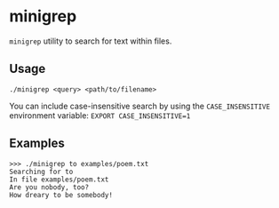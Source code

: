# minigrep

`minigrep` utility to search for text within files.

## Usage
`./minigrep <query> <path/to/filename>`

You can include case-insensitive search by using the `CASE_INSENSITIVE` environment variable:
`EXPORT CASE_INSENSITIVE=1`

## Examples

```
>>> ./minigrep to examples/poem.txt
Searching for to
In file examples/poem.txt
Are you nobody, too?
How dreary to be somebody!
```

##
